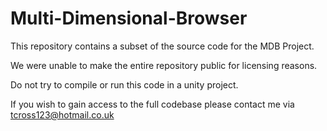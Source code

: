 # Multi-Dimensional-Browser
This repository contains a subset of the source code for the MDB Project. 

We were unable to make the entire repository public for licensing reasons. 

Do not try to compile or run this code in a unity project. 

If you wish to gain access to the full codebase please contact me via tcross123@hotmail.co.uk
